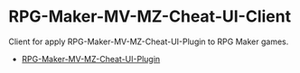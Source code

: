# RPG-Maker-MV-MZ-Cheat-UI-Client
Client for apply RPG-Maker-MV-MZ-Cheat-UI-Plugin to RPG Maker games.
-  [RPG-Maker-MV-MZ-Cheat-UI-Plugin](https://github.com/paramonos/RPG-Maker-MV-MZ-Cheat-UI-Plugin)
